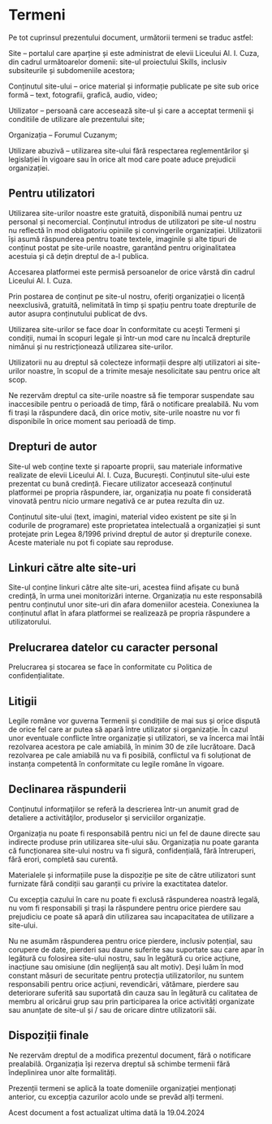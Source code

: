 # Termeni

Pe tot cuprinsul prezentului document, următorii termeni se traduc astfel:

Site – portalul care aparține și este administrat de elevii Liceului Al. I. Cuza, din cadrul următoarelor domenii: site-ul proiectului Skills, inclusiv subsiteurile și subdomeniile acestora;

Conținutul site-ului – orice material și informație publicate pe site sub orice formă – text, fotografii, grafică, audio, video;

Utilizator – persoană care accesează site-ul și care a acceptat termenii şi conditiile de utilizare ale prezentului site;

Organizația – Forumul Cuzanym;

Utilizare abuzivă – utilizarea site-ului fără respectarea reglementărilor şi legislației în vigoare sau în orice alt mod care poate aduce prejudicii organizației.

## Pentru utilizatori

Utilizarea site-urilor noastre este gratuită, disponibilă numai pentru uz personal și necomercial. Conținutul introdus de utilizatori pe site-ul nostru nu reflectă în mod obligatoriu opiniile și convingerile organizației. Utilizatorii își asumă răspunderea pentru toate textele, imaginile și alte tipuri de conținut postat pe site-urile noastre, garantând pentru originalitatea acestuia și că dețin dreptul de a-l publica. 

Accesarea platformei este permisă persoanelor de orice vârstă din cadrul Liceului Al. I. Cuza.

Prin postarea de conținut pe site-ul nostru, oferiți organizației o licență neexclusivă, gratuită, nelimitată în timp și spațiu pentru toate drepturile de autor asupra conținutului publicat de dvs.

Utilizarea site-urilor se face doar în conformitate cu acești Termeni și condiții, numai în scopuri legale și într-un mod care nu încalcă drepturile nimănui și nu restricționează utilizarea site-urilor.

Utilizatorii nu au dreptul să colecteze informații despre alți utilizatori ai site-urilor noastre, în scopul de a trimite mesaje nesolicitate sau pentru orice alt scop.

Ne rezervăm dreptul ca site-urile noastre să fie temporar suspendate sau inaccesibile pentru o perioadă de timp, fără o notificare prealabilă. Nu vom fi trași la răspundere dacă, din orice motiv, site-urile noastre nu vor fi disponibile în orice moment sau perioadă de timp.

## Drepturi de autor

Site-ul web conține texte și rapoarte proprii, sau materiale informative realizate de elevii Liceului Al. I. Cuza, București. Conținutul site-ului este prezentat cu bună credință. Fiecare utilizator accesează conținutul platformei pe propria răspundere, iar, organizația nu poate fi considerată vinovată pentru nicio urmare negativă ce ar putea rezulta din uz.

Conținutul site-ului (text, imagini, material video existent pe site și în codurile de programare) este proprietatea intelectuală a organizației și sunt protejate prin Legea 8/1996 privind dreptul de autor și drepturile conexe. Aceste materiale nu pot fi copiate sau reproduse.

## Linkuri către alte site-uri

Site-ul conține linkuri către alte site-uri, acestea fiind afișate cu bună credință, în urma unei monitorizări interne. Organizația nu este responsabilă pentru conținutul unor site-uri din afara domeniilor acesteia. Conexiunea la conținutul aflat în afara platformei se realizează pe propria răspundere a utilizatorului.

## Prelucrarea datelor cu caracter personal

Prelucrarea și stocarea se face în conformitate cu Politica de confidențialitate.

## Litigii

Legile române vor guverna Termenii și condițiile de mai sus și orice dispută de orice fel care ar putea să apară între utilizator și organizație. În cazul unor eventuale conflicte între organizație și utilizatori, se va încerca mai întâi rezolvarea acestora pe cale amiabilă, în minim 30 de zile lucrătoare. Dacă rezolvarea pe cale amiabilă nu va fi posibilă, conflictul va fi soluționat de instanța competentă în conformitate cu legile române în vigoare.

## Declinarea răspunderii

Conţinutul informaţiilor se referă la descrierea într-un anumit grad de detaliere a activităţilor, produselor şi serviciilor organizație.

Organizația nu poate fi responsabilă pentru nici un fel de daune directe sau indirecte produse prin utilizarea site-ului său. Organizația nu poate garanta că funcționarea site-ului nostru va fi sigură, confidențială, fără întreruperi, fără erori, completă sau curentă.

Materialele și informațiile puse la dispoziție pe site de către utilizatori sunt furnizate fără condiții sau garanții cu privire la exactitatea datelor.

Cu excepția cazului în care nu poate fi exclusă răspunderea noastră legală, nu vom fi responsabili și trași la răspundere pentru orice pierdere sau prejudiciu ce poate să apară din utilizarea sau incapacitatea de utilizare a site-ului.

Nu ne asumăm răspunderea pentru orice pierdere, inclusiv potențial, sau corupere de date, pierderi sau daune suferite sau suportate sau care apar în legătură cu folosirea site-ului nostru, sau în legătură cu orice acțiune, inacțiune sau omisiune (din neglijență sau alt motiv). Deși luăm în mod constant măsuri de securitate pentru protecția utilizatorilor, nu suntem responsabili  pentru orice acțiuni, revendicări, vătămare, pierdere sau deteriorare suferită sau suportată din cauza sau în legătură cu calitatea de membru al oricărui grup sau prin participarea la orice activități organizate sau anunțate de site-ul și / sau de oricare dintre utilizatorii săi.

## Dispoziții finale

Ne rezervăm dreptul de a modifica prezentul document, fără o notificare prealabilă. Organizația își rezerva dreptul să schimbe termenii fără îndeplinirea unor alte formalități.

Prezenții termeni se aplică la toate domeniile organizației menționați anterior, cu excepția cazurilor acolo unde se prevăd alți termeni.

Acest document a fost actualizat ultima dată la 19.04.2024